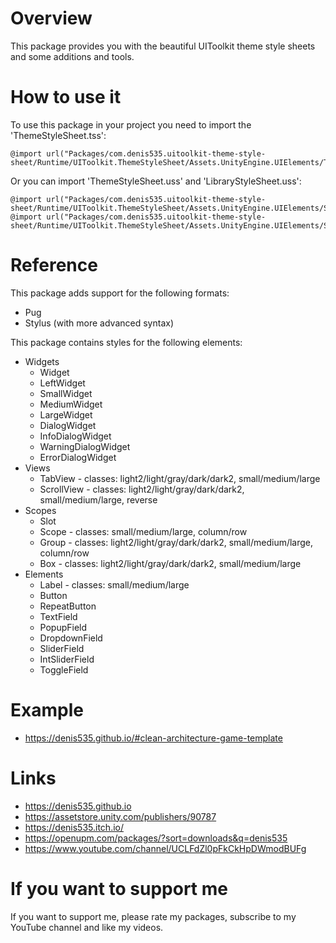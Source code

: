 # Overview
This package provides you with the beautiful UIToolkit theme style sheets and some additions and tools.

# How to use it
To use this package in your project you need to import the 'ThemeStyleSheet.tss':
```
@import url("Packages/com.denis535.uitoolkit-theme-style-sheet/Runtime/UIToolkit.ThemeStyleSheet/Assets.UnityEngine.UIElements/ThemeStyleSheets/ThemeStyleSheet.tss")
```
Or you can import 'ThemeStyleSheet.uss' and 'LibraryStyleSheet.uss':
```
@import url("Packages/com.denis535.uitoolkit-theme-style-sheet/Runtime/UIToolkit.ThemeStyleSheet/Assets.UnityEngine.UIElements/StyleSheets/ThemeStyleSheet.uss");
@import url("Packages/com.denis535.uitoolkit-theme-style-sheet/Runtime/UIToolkit.ThemeStyleSheet/Assets.UnityEngine.UIElements/StyleSheets/LibraryStyleSheet.uss");
```

# Reference
This package adds support for the following formats:
- Pug
- Stylus (with more advanced syntax)

This package contains styles for the following elements:
- Widgets
    - Widget
    - LeftWidget
    - SmallWidget
    - MediumWidget
    - LargeWidget
    - DialogWidget
    - InfoDialogWidget
    - WarningDialogWidget
    - ErrorDialogWidget
- Views
    - TabView    - classes: light2/light/gray/dark/dark2, small/medium/large
    - ScrollView - classes: light2/light/gray/dark/dark2, small/medium/large, reverse
- Scopes
    - Slot
    - Scope - classes:                               small/medium/large, column/row
    - Group - classes: light2/light/gray/dark/dark2, small/medium/large, column/row
    - Box   - classes: light2/light/gray/dark/dark2, small/medium/large
- Elements
    - Label - classes: small/medium/large
    - Button
    - RepeatButton
    - TextField
    - PopupField
    - DropdownField
    - SliderField
    - IntSliderField
    - ToggleField

# Example
- https://denis535.github.io/#clean-architecture-game-template

# Links
- https://denis535.github.io
- https://assetstore.unity.com/publishers/90787
- https://denis535.itch.io/
- https://openupm.com/packages/?sort=downloads&q=denis535
- https://www.youtube.com/channel/UCLFdZl0pFkCkHpDWmodBUFg

# If you want to support me
If you want to support me, please rate my packages, subscribe to my YouTube channel and like my videos.
